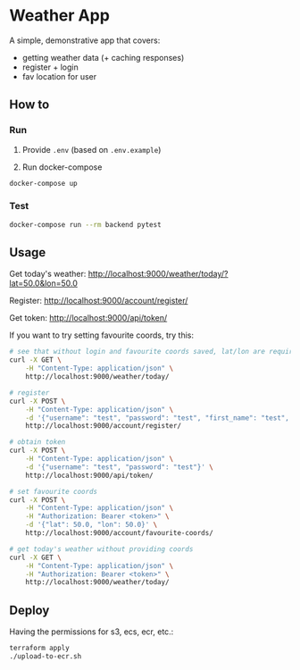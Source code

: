 # Weather App

A simple, demonstrative app that covers:

- getting weather data (+ caching responses)
- register + login
- fav location for user

## How to

### Run

1. Provide `.env` (based on `.env.example`)

2. Run docker-compose

```sh
docker-compose up
```

### Test

```sh
docker-compose run --rm backend pytest
```

## Usage

Get today's weather: [http://localhost:9000/weather/today/?lat=50.0&lon=50.0](http://localhost:9000/weather/today/?lat=50.0&lon=50.0)

Register: [http://localhost:9000/account/register/](http://localhost:9000/account/register/)

Get token: [http://localhost:9000/api/token/](http://localhost:9000/api/token/)


If you want to try setting favourite coords, try this:

```sh
# see that without login and favourite coords saved, lat/lon are required
curl -X GET \
    -H "Content-Type: application/json" \
    http://localhost:9000/weather/today/

# register
curl -X POST \
    -H "Content-Type: application/json" \
    -d '{"username": "test", "password": "test", "first_name": "test", "last_name": "test"}' \
    http://localhost:9000/account/register/

# obtain token
curl -X POST \
    -H "Content-Type: application/json" \
    -d '{"username": "test", "password": "test"}' \
    http://localhost:9000/api/token/

# set favourite coords
curl -X POST \
    -H "Content-Type: application/json" \
    -H "Authorization: Bearer <token>" \
    -d '{"lat": 50.0, "lon": 50.0}' \
    http://localhost:9000/account/favourite-coords/

# get today's weather without providing coords
curl -X GET \
    -H "Content-Type: application/json" \
    -H "Authorization: Bearer <token>" \
    http://localhost:9000/weather/today/
```

## Deploy

Having the permissions for s3, ecs, ecr, etc.:

```sh
terraform apply
./upload-to-ecr.sh
```